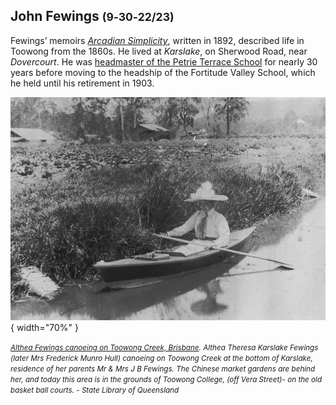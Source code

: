 ## John Fewings <small>(9‑30‑22/23)</small>

Fewings’ memoirs *[Arcadian Simplicity](https://library-brisbane.ent.sirsidynix.net.au/client/en_AU/eLibCat/search/detailnonmodal/ent:$002f$002fSD_ILS$002f0$002fSD_ILS:168205/one)*, written in 1892, described life in Toowong from the 1860s. He lived at *Karslake*, on Sherwood Road, near *Dovercourt*. He was [headmaster of the Petrie Terrace School](https://trove.nla.gov.au/newspaper/article/186576465) for nearly 30 years before moving to the headship of the Fortitude Valley School, which he held until his retirement in 1903.

<!-- Death https://www.familyhistory.bdm.qld.gov.au/details/3ad02d8f0d9f3c5ade16a36fbdb706f063be97eb910634af7bad037443cec733 -->

![Althea Fewings canoeing on Toowong Creek, Brisbane](../assets/althea-fewings.jpg){ width="70%" } 

*<small>[Althea Fewings canoeing on Toowong Creek, Brisbane](http://onesearch.slq.qld.gov.au/permalink/f/1upgmng/slq_alma21218559390002061). Althea Theresa Karslake Fewings (later Mrs Frederick Munro Hull) canoeing on Toowong Creek at the bottom of *Karslake*, residence of her parents Mr & Mrs J B Fewings. The Chinese market gardens are behind her, and today this area is in the grounds of Toowong College, (off Vera Street)- on the old basket ball courts. - State Library of Queensland </small>* 
